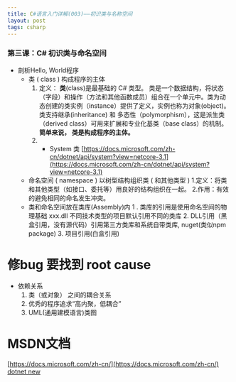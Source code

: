 ```yaml
---
title: C#语言入门详解(003)——初识类与名称空间
layout: post
tags: csharp
---
```


### 第三课：C# 初识类与命名空间
* 剖析Hello, World程序
   * 类 ( class ) 构成程序的主体
      1. 定义： **类**(class)是最基础的 C# 类型。 类是一个数据结构，将状态（字段）和操作（方法和其他函数成员）组合在一个单元中。类为动态创建的类实例（instance）提供了定义，实例也称为对象(object)。类支持继承(inheritance) 和 多态性（polymorphism），这是派生类（derived class）可用来扩展和专业化基类（base class）的机制。 **简单来说， 类是构成程序的主体。**
      2.    * System 类 [https://docs.microsoft.com/zh-cn/dotnet/api/system?view=netcore-3.1](https://docs.microsoft.com/zh-cn/dotnet/api/system?view=netcore-3.1)
   * 命名空间 ( namespace ) 以树型结构组织类 ( 和其他类型 )
        1.定义：将类和其他类型（如接口、委托等）用良好的结构组织在一起。
        2.作用：有效的避免相同的命名发生冲突。
    * 类和命名空间放在类库(Assembly)内
      1 . 类库的引用是使用命名空间的物理基础
		xxx.dll 不同技术类型的项目默认引用不同的类库
      2.  DLL引用（黑盒引用，没有源代码）引用第三方类库和系统自带类库, nuget(类似npm package)
      3. 项目引用(白盒引用)
# **修bug 要找到 root cause**
* 依赖关系
   1. 类（或对象） 之间的耦合关系
   2. 优秀的程序追求“高内聚，低耦合”
   3. UML(通用建模语言)类图
  
# **MSDN文档**
[https://docs.microsoft.com/zh-cn/](https://docs.microsoft.com/zh-cn/)
[dotnet new](https://docs.microsoft.com/en-us/dotnet/core/tools/dotnet-new)